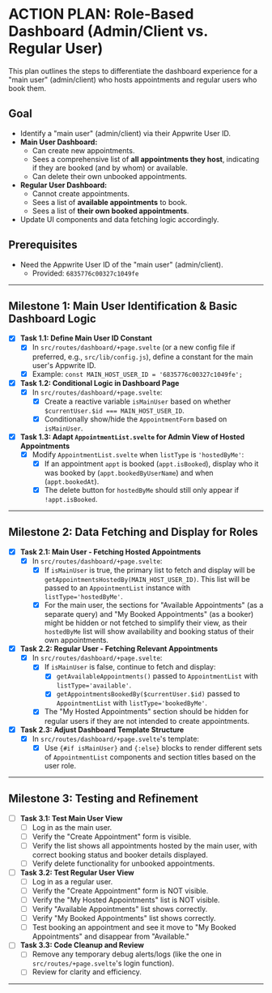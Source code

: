 # ACTION PLAN: Role-Based Dashboard (Admin/Client vs. Regular User)

This plan outlines the steps to differentiate the dashboard experience for a "main user" (admin/client) who hosts appointments and regular users who book them.

## Goal

- Identify a "main user" (admin/client) via their Appwrite User ID.
- **Main User Dashboard:**
    - Can create new appointments.
    - Sees a comprehensive list of **all appointments they host**, indicating if they are booked (and by whom) or available.
    - Can delete their own unbooked appointments.
- **Regular User Dashboard:**
    - Cannot create appointments.
    - Sees a list of **available appointments** to book.
    - Sees a list of **their own booked appointments**.
- Update UI components and data fetching logic accordingly.

## Prerequisites

- Need the Appwrite User ID of the "main user" (admin/client).
    - Provided: `6835776c00327c1049fe`

---

## Milestone 1: Main User Identification & Basic Dashboard Logic

- [x] **Task 1.1: Define Main User ID Constant**
    - [x] In `src/routes/dashboard/+page.svelte` (or a new config file if preferred, e.g., `src/lib/config.js`), define a constant for the main user's Appwrite ID. 
    - [x] Example: `const MAIN_HOST_USER_ID = '6835776c00327c1049fe';`
- [x] **Task 1.2: Conditional Logic in Dashboard Page**
    - [x] In `src/routes/dashboard/+page.svelte`:
        - [x] Create a reactive variable `isMainUser` based on whether `$currentUser.$id === MAIN_HOST_USER_ID`.
        - [x] Conditionally show/hide the `AppointmentForm` based on `isMainUser`.
- [x] **Task 1.3: Adapt `AppointmentList.svelte` for Admin View of Hosted Appointments**
    - [x] Modify `AppointmentList.svelte` when `listType` is `'hostedByMe'`:
        - [x] If an appointment `appt` is booked (`appt.isBooked`), display who it was booked by (`appt.bookedByUserName`) and when (`appt.bookedAt`).
        - [x] The delete button for `hostedByMe` should still only appear if `!appt.isBooked`.

---

## Milestone 2: Data Fetching and Display for Roles

- [x] **Task 2.1: Main User - Fetching Hosted Appointments**
    - [x] In `src/routes/dashboard/+page.svelte`:
        - [x] If `isMainUser` is true, the primary list to fetch and display will be `getAppointmentsHostedBy(MAIN_HOST_USER_ID)`. This list will be passed to an `AppointmentList` instance with `listType='hostedByMe'`.
        - [x] For the main user, the sections for "Available Appointments" (as a separate query) and "My Booked Appointments" (as a booker) might be hidden or not fetched to simplify their view, as their `hostedByMe` list will show availability and booking status of their own appointments.
- [x] **Task 2.2: Regular User - Fetching Relevant Appointments**
    - [x] In `src/routes/dashboard/+page.svelte`:
        - [x] If `isMainUser` is false, continue to fetch and display:
            - [x] `getAvailableAppointments()` passed to `AppointmentList` with `listType='available'`.
            - [x] `getAppointmentsBookedBy($currentUser.$id)` passed to `AppointmentList` with `listType='bookedByMe'`.
        - [x] The "My Hosted Appointments" section should be hidden for regular users if they are not intended to create appointments.
- [x] **Task 2.3: Adjust Dashboard Template Structure**
    - [x] In `src/routes/dashboard/+page.svelte`'s template:
        - [x] Use `{#if isMainUser}` and `{:else}` blocks to render different sets of `AppointmentList` components and section titles based on the user role.

---

## Milestone 3: Testing and Refinement

- [ ] **Task 3.1: Test Main User View**
    - [ ] Log in as the main user.
    - [ ] Verify the "Create Appointment" form is visible.
    - [ ] Verify the list shows all appointments hosted by the main user, with correct booking status and booker details displayed.
    - [ ] Verify delete functionality for unbooked appointments.
- [ ] **Task 3.2: Test Regular User View**
    - [ ] Log in as a regular user.
    - [ ] Verify the "Create Appointment" form is NOT visible.
    - [ ] Verify the "My Hosted Appointments" list is NOT visible.
    - [ ] Verify "Available Appointments" list shows correctly.
    - [ ] Verify "My Booked Appointments" list shows correctly.
    - [ ] Test booking an appointment and see it move to "My Booked Appointments" and disappear from "Available."
- [ ] **Task 3.3: Code Cleanup and Review**
    - [ ] Remove any temporary debug alerts/logs (like the one in `src/routes/+page.svelte`'s login function).
    - [ ] Review for clarity and efficiency.

--- 